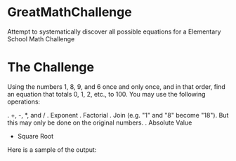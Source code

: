 # GreatMathChallenge
Attempt to systematically discover all possible equations for a Elementary School Math Challenge

# The Challenge

Using the numbers 1, 8, 9, and 6 once and only once, and in that order,
find an equation that totals 0, 1, 2, etc., to 100. You may use the following operations:

   . +, -, *, and /
   . Exponent
   . Factorial
   . Join (e.g. "1" and "8" become "18"). But this may only be done on the original numbers.
   . Absolute Value
   - Square Root
   
Here is a sample of the output:

  
